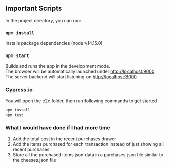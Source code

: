 ## Important Scripts

In the project directory, you can run:

### `npm install`

Installs package dependencies (node v14.15.0)

### `npm start`

Builds and runs the app in the development mode.\
The browser will be automatically launched under [http://localhost:9000](http://localhost:9000).
The server backend will start listening on [http://localhost:3000](http://localhost:3000)

### Cypress.io

You will open the e2e folder, then run following commands to get started

```bash
npm install
npm test
```

### What I would have done if I had more time
1. Add the total cost in the recent purchases drawer
2. Add the items purchased for each transaction instead of just showing all recent purchases
3. Store all the purchased items json data in a purchases.json file similar to the cheeses.json file 
